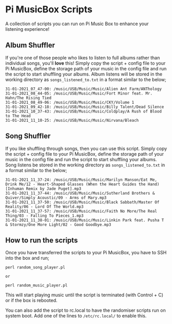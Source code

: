 # Pi MusicBox Scripts
 A collection of scripts you can run on Pi Music Box to enhance your listening experience!

## Album Shuffler
If you're one of those people who likes to listen to full albums rather than individual songs, you'll **love** this! Simply copy the script + config file to your Pi MusicBox, define the storage path of your music in the config file and run the script to start shuffling your albums. Album listens will be stored in the working directory as `songs_listened_to.txt` in a format similar to the below;

```
31-01-2021_07_47-00: /music/USB/Music/Music/Alien Ant Farm/ANThology
31-01-2021_08_44-05: /music/USB/Music/Music/Fort Minor feat. Mr. Hahn/The Rising Tied
31-01-2021_08_49-06: /music/USB/Music/Music/CKY/Volume 1
31-01-2021_09_42-18: /music/USB/Music/Music/Billy Talent/Dead Silence
31-01-2021_10_37-43: /music/USB/Music/Music/Coldplay/A Rush of Blood to The Head
31-01-2021_11_10-25: /music/USB/Music/Music/Nirvana/Bleach
```

## Song Shuffler
If you like shuffling through songs, then you can use this script.  Simply copy the script + config file to your Pi MusicBox, define the storage path of your music in the config file and run the script to start shuffling your albums. Song listens be stored in the working directory as `songs_listened_to.txt` in a format similar to the below;

```
31-01-2021_11_37-24: /music/USB/Music/Music/Marilyn Manson/Eat Me, Drink Me/12 - Heart-Shaped Glasses (When the Heart Guides the Hand) [Inhuman Remix by Jade Puget].mp3
31-01-2021_11_37-44: /music/USB/Music/Music/Sutherland Brothers & Quiver/Simply Acoustic/09 - Arms of Mary.mp3
31-01-2021_11_37-50: /music/USB/Music/Music/Black Sabbath/Master Of Reality/06 - Lord Of The World.mp3
31-01-2021_11_37-57: /music/USB/Music/Music/Faith No More/The Real Thing/03 - Falling To Pieces_1.mp3
31-01-2021_11_38-01: /music/USB/Music/Music/Linkin Park feat. Pusha T & Stormzy/One More Light/02 - Good Goodbye.mp3
```

## How to run the scripts
Once you have transferred the scripts to your Pi MusicBox, you have to SSH into the box and run;

```
perl random_song_player.pl

or

perl random_music_player.pl
```

This will start playing music until the script is terminated (with Control + C) or if the box is rebooted.

You can also add the script to rc.local to have the randomiser scripts run on system boot. Add one of the lines to `/etc/rc.local/` to enable this.
